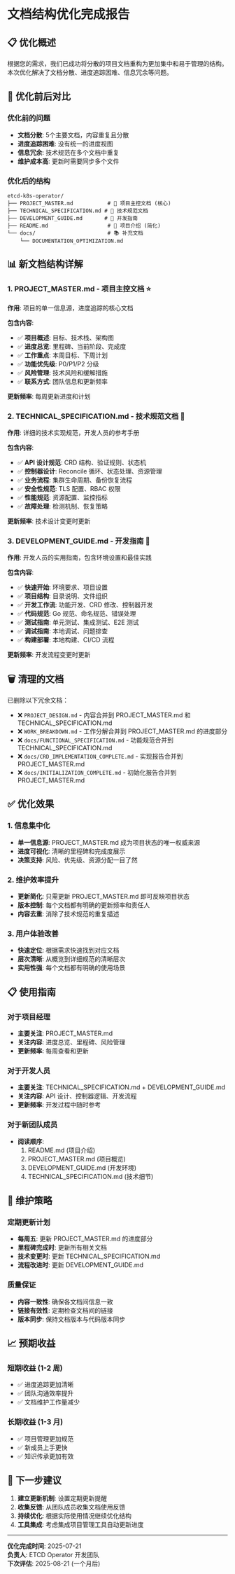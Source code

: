 # 文档结构优化完成报告

## 📋 优化概述

根据您的需求，我们已成功将分散的项目文档重构为更加集中和易于管理的结构。本次优化解决了文档分散、进度追踪困难、信息冗余等问题。

## 🔄 优化前后对比

### 优化前的问题
- **文档分散**: 5个主要文档，内容重复且分散
- **进度追踪困难**: 没有统一的进度视图
- **信息冗余**: 技术规范在多个文档中重复
- **维护成本高**: 更新时需要同步多个文件

### 优化后的结构
```
etcd-k8s-operator/
├── PROJECT_MASTER.md           # 🎯 项目主控文档 (核心)
├── TECHNICAL_SPECIFICATION.md # 🔧 技术规范文档
├── DEVELOPMENT_GUIDE.md       # 🧪 开发指南
├── README.md                   # 📖 项目介绍 (简化)
└── docs/                       # 📚 补充文档
    └── DOCUMENTATION_OPTIMIZATION.md
```

## 📊 新文档结构详解

### 1. PROJECT_MASTER.md - 项目主控文档 ⭐
**作用**: 项目的单一信息源，进度追踪的核心文档

**包含内容**:
- ✅ **项目概述**: 目标、技术栈、架构图
- ✅ **进度总览**: 里程碑、当前阶段、完成度
- ✅ **工作重点**: 本周目标、下周计划
- ✅ **功能优先级**: P0/P1/P2 分级
- ✅ **风险管理**: 技术风险和缓解措施
- ✅ **联系方式**: 团队信息和更新频率

**更新频率**: 每周更新进度和计划

### 2. TECHNICAL_SPECIFICATION.md - 技术规范文档 🔧
**作用**: 详细的技术实现规范，开发人员的参考手册

**包含内容**:
- ✅ **API 设计规范**: CRD 结构、验证规则、状态机
- ✅ **控制器设计**: Reconcile 循环、状态处理、资源管理
- ✅ **业务流程**: 集群生命周期、备份恢复流程
- ✅ **安全性规范**: TLS 配置、RBAC 权限
- ✅ **性能规范**: 资源配置、监控指标
- ✅ **故障处理**: 检测机制、恢复策略

**更新频率**: 技术设计变更时更新

### 3. DEVELOPMENT_GUIDE.md - 开发指南 🧪
**作用**: 开发人员的实用指南，包含环境设置和最佳实践

**包含内容**:
- ✅ **快速开始**: 环境要求、项目设置
- ✅ **项目结构**: 目录说明、文件组织
- ✅ **开发工作流**: 功能开发、CRD 修改、控制器开发
- ✅ **代码规范**: Go 规范、命名规范、错误处理
- ✅ **测试指南**: 单元测试、集成测试、E2E 测试
- ✅ **调试指南**: 本地调试、问题排查
- ✅ **构建部署**: 本地构建、CI/CD 流程

**更新频率**: 开发流程变更时更新

## 🗑️ 清理的文档

已删除以下冗余文档：
- ❌ `PROJECT_DESIGN.md` - 内容合并到 PROJECT_MASTER.md 和 TECHNICAL_SPECIFICATION.md
- ❌ `WORK_BREAKDOWN.md` - 工作分解合并到 PROJECT_MASTER.md 的进度部分
- ❌ `docs/FUNCTIONAL_SPECIFICATION.md` - 功能规范合并到 TECHNICAL_SPECIFICATION.md
- ❌ `docs/CRD_IMPLEMENTATION_COMPLETE.md` - 实现报告合并到 PROJECT_MASTER.md
- ❌ `docs/INITIALIZATION_COMPLETE.md` - 初始化报告合并到 PROJECT_MASTER.md

## ✅ 优化效果

### 1. 信息集中化
- **单一信息源**: PROJECT_MASTER.md 成为项目状态的唯一权威来源
- **进度可视化**: 清晰的里程碑和完成度展示
- **决策支持**: 风险、优先级、资源分配一目了然

### 2. 维护效率提升
- **更新简化**: 只需更新 PROJECT_MASTER.md 即可反映项目状态
- **版本控制**: 每个文档都有明确的更新频率和责任人
- **内容去重**: 消除了技术规范的重复描述

### 3. 用户体验改善
- **快速定位**: 根据需求快速找到对应文档
- **层次清晰**: 从概览到详细规范的清晰层次
- **实用性强**: 每个文档都有明确的使用场景

## 📋 使用指南

### 对于项目经理
- **主要关注**: PROJECT_MASTER.md
- **关注内容**: 进度总览、里程碑、风险管理
- **更新频率**: 每周查看和更新

### 对于开发人员
- **主要关注**: TECHNICAL_SPECIFICATION.md + DEVELOPMENT_GUIDE.md
- **关注内容**: API 设计、控制器逻辑、开发流程
- **更新频率**: 开发过程中随时参考

### 对于新团队成员
- **阅读顺序**: 
  1. README.md (项目介绍)
  2. PROJECT_MASTER.md (项目概览)
  3. DEVELOPMENT_GUIDE.md (开发环境)
  4. TECHNICAL_SPECIFICATION.md (技术细节)

## 🔄 维护策略

### 定期更新计划
- **每周五**: 更新 PROJECT_MASTER.md 的进度部分
- **里程碑完成时**: 更新所有相关文档
- **技术变更时**: 更新 TECHNICAL_SPECIFICATION.md
- **流程改进时**: 更新 DEVELOPMENT_GUIDE.md

### 质量保证
- **内容一致性**: 确保各文档间信息一致
- **链接有效性**: 定期检查文档间的链接
- **版本同步**: 保持文档版本与代码版本同步

## 📈 预期收益

### 短期收益 (1-2 周)
- ✅ 进度追踪更加清晰
- ✅ 团队沟通效率提升
- ✅ 文档维护工作量减少

### 长期收益 (1-3 月)
- ✅ 项目管理更加规范
- ✅ 新成员上手更快
- ✅ 知识传承更加有效

## 🎯 下一步建议

1. **建立更新机制**: 设置定期更新提醒
2. **收集反馈**: 从团队成员收集文档使用反馈
3. **持续优化**: 根据实际使用情况继续优化结构
4. **工具集成**: 考虑集成项目管理工具自动更新进度

---

**优化完成时间**: 2025-07-21  
**负责人**: ETCD Operator 开发团队  
**下次评估**: 2025-08-21 (一个月后)
